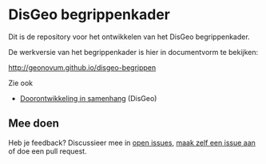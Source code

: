 # DisGeo begrippenkader
Dit is de repository voor het ontwikkelen van het DisGeo begrippenkader. 

De werkversie van het begrippenkader is hier in documentvorm te bekijken: 

http://geonovum.github.io/disgeo-begrippen

Zie ook 
- [Doorontwikkeling in samenhang](https://www.geobasisregistraties.nl/basisregistraties/doorontwikkeling-in-samenhang) (DisGeo)

## Mee doen
Heb je feedback? Discussieer mee in [open issues](https://github.com/Geonovum/disgeo-begrippen/issues), [maak zelf een issue aan](https://github.com/Geonovum/disgeo-begrippen/issues/new/choose) of doe een pull request.
